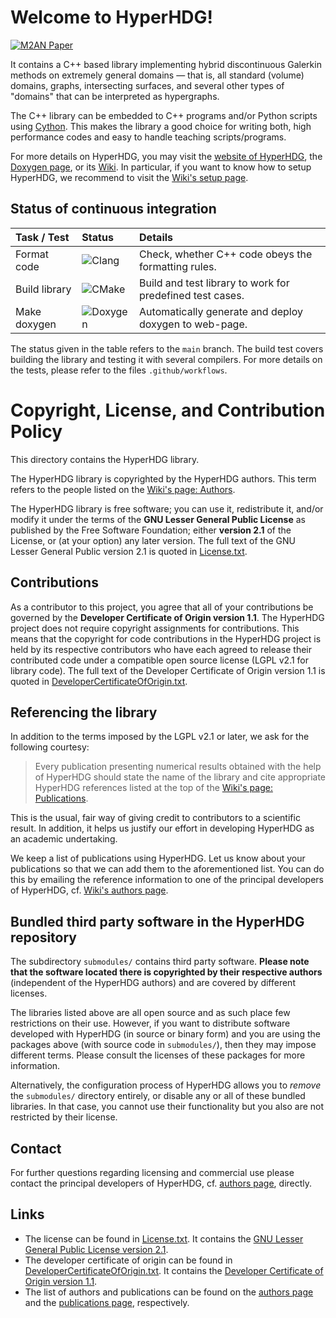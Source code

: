 # Welcome to HyperHDG!

[![M2AN Paper](https://img.shields.io/badge/DOI-10.1051%2Fm2an%2F2022011)](
https://doi.org/10.1051/m2an/2022011)

It contains a C++ based library implementing hybrid discontinuous Galerkin methods on extremely
general domains &mdash; that is, all standard (volume) domains, graphs, intersecting surfaces, and
several other types of "domains" that can be interpreted as hypergraphs.

The C++ library can be embedded to C++ programs and/or Python scripts using [Cython](
https://cython.org/). This makes the library a good choice for writing both, high performance codes
and easy to handle teaching scripts/programs.

For more details on HyperHDG, you may visit the [website of HyperHDG](
https://hyperhdg.github.io/HyperHDG), the [Doxygen page](
https://hyperhdg.github.io/auto_pages/doxygen), or its [Wiki](../../wiki). In particular, if you
want to know how to setup HyperHDG, we recommend to visit the [Wiki's setup page](../../wiki/Setup).


## Status of continuous integration

<div align="center">

| Task / Test   | Status                                        | Details                                                   |
|:--------------|:----------------------------------------------|:----------------------------------------------------------|
| Format code   | ![Clang](../../workflows/Clang/badge.svg)     | Check, whether C++ code obeys the formatting rules.       |
| Build library | ![CMake](../../workflows/CMake/badge.svg)     | Build and test library to work for predefined test cases. |
| Make doxygen  | ![Doxygen](../../workflows/Doxygen/badge.svg) | Automatically generate and deploy doxygen to web-page.    |

</div>

The status given in the table refers to the `main` branch. The build test covers building the
library and testing it with several compilers. For more details on the tests, please refer to the
files `.github/workflows`.


# Copyright, License, and Contribution Policy

This directory contains the HyperHDG library.

The HyperHDG library is copyrighted by the HyperHDG authors. This term refers to the people listed
on the [Wiki's page: Authors](../../wiki/Authors).

The HyperHDG library is free software; you can use it, redistribute it, and/or modify it under the 
terms of the <b>GNU Lesser General Public License</b> as published by the Free Software Foundation; 
either <b>version 2.1</b> of the License, or (at your option) any later version. The full text of
the GNU Lesser General Public version 2.1 is quoted in [License.txt](License.txt).


## Contributions

As a contributor to this project, you agree that all of your contributions be governed by the
<b>Developer Certificate of Origin version 1.1</b>. The HyperHDG project does not require copyright
assignments for contributions. This means that the copyright for code contributions in the HyperHDG
project is held by its respective contributors who have each agreed to release their contributed
code under a compatible open source license (LGPL v2.1 for library code). The full text of the 
Developer Certificate of Origin version 1.1 is quoted in [DeveloperCertificateOfOrigin.txt](
DeveloperCertificateOfOrigin.txt).


## Referencing the library

In addition to the terms imposed by the LGPL v2.1 or later, we ask for the following courtesy:

> Every publication presenting numerical results obtained with the help of HyperHDG should state the
> name of the library and cite appropriate HyperHDG references listed at the top of the 
> [Wiki's page: Publications](../../wiki/Publications).

This is the usual, fair way of giving credit to contributors to a scientific result. In addition, it
helps us justify our effort in developing HyperHDG as an academic undertaking.

We keep a list of publications using HyperHDG. Let us know about your publications so that we can 
add them to the aforementioned list. You can do this by emailing the reference information to one of
the principal developers of HyperHDG, cf. [Wiki's authors page](../../wiki/Authors).


## Bundled third party software in the HyperHDG repository

The subdirectory `submodules/` contains third party software. <b>Please note that the software
located there is copyrighted by their respective authors</b> (independent of the HyperHDG authors)
and are covered by different licenses.

The libraries listed above are all open source and as such place few restrictions on their use.
However, if you want to distribute software developed with HyperHDG (in source or binary form) and
you are using the packages above (with source code in `submodules/`), then they may impose
different terms. Please consult the licenses of these packages for more information.

Alternatively, the configuration process of HyperHDG allows you to <i>remove</i> the `submodules/`
directory entirely, or disable any or all of these bundled libraries. In that case, you cannot use
their functionality but you also are not restricted by their license.


## Contact

For further questions regarding licensing and commercial use please contact the principal developers
of HyperHDG, cf. [authors page](../../wiki/Authors), directly.


## Links

- The license can be found in [License.txt](License.txt). It contains the [GNU Lesser General Public
License version 2.1](https://www.gnu.org/licenses/old-licenses/lgpl-2.1.en.html).
- The developer certificate of origin can be found in 
[DeveloperCertificateOfOrigin.txt](DeveloperCertificateOfOrigin.txt). It contains the [Developer 
Certificate of Origin version 1.1](https://developercertificate.org/).
- The list of authors and publications can be found on the [authors page](../../wiki/Authors) and
the [publications page](../../wiki/Publications), respectively.
